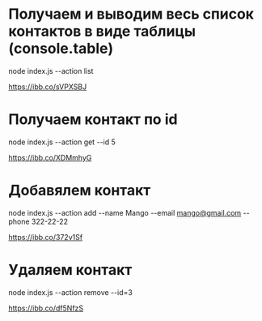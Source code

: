# Получаем и выводим весь список контактов в виде таблицы (console.table)

node index.js --action list

https://ibb.co/sVPXSBJ

# Получаем контакт по id

node index.js --action get --id 5

https://ibb.co/XDMmhyG

# Добавялем контакт

node index.js --action add --name Mango --email mango@gmail.com --phone 322-22-22

https://ibb.co/372v1Sf

# Удаляем контакт

node index.js --action remove --id=3

https://ibb.co/df5NfzS
